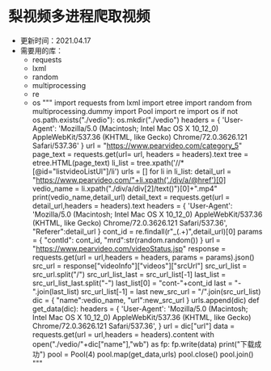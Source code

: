 # 梨视频多进程爬取视频
- 更新时间：2021.04.17
- 需要用的库：
  - requests
  - lxml
  - random
  - multiprocessing
  - re
  - os
"""
import requests
from lxml import etree
import random
from multiprocessing.dummy import Pool
import re
import os
if not os.path.exists("./vedio"):
    os.mkdir("./vedio")
headers = {
    'User-Agent': 'Mozilla/5.0 (Macintosh; Intel Mac OS X 10_12_0) AppleWebKit/537.36 (KHTML, like Gecko) Chrome/72.0.3626.121 Safari/537.36'
}
url = "https://www.pearvideo.com/category_5"
page_text = requests.get(url= url, headers = headers).text
tree = etree.HTML(page_text)
li_list = tree.xpath('//*[@id="listvideoListUl"]/li')
urls = []
for li in li_list:
    detail_url = "https://www.pearvideo.com/"+li.xpath('./div/a/@href')[0]
    vedio_name = li.xpath("./div/a/div[2]/text()")[0]+".mp4"
    print(vedio_name,detail_url)
    detail_text = requests.get(url = detail_url,headers = headers).text
    headers = {
        'User-Agent': 'Mozilla/5.0 (Macintosh; Intel Mac OS X 10_12_0) AppleWebKit/537.36 (KHTML, like Gecko) Chrome/72.0.3626.121 Safari/537.36',
        "Referer":detail_url
    }
    cont_id = re.findall(r"_(.+)",detail_url)[0]
    params = {
    "contId": cont_id,
    "mrd":str(random.random())
    }
    url = "https://www.pearvideo.com/videoStatus.jsp"
    response = requests.get(url = url,headers = headers, params = params).json()
    src_url = response["videoInfo"]["videos"]["srcUrl"]
    src_url_list = src_url.split("/")
    src_url_list_last = src_url_list[-1]
    last_list = src_url_list_last.split("-")
    last_list[0] = "cont-"+cont_id
    last = "-".join(last_list)
    src_url_list[-1] = last
    new_src_url = "/".join(src_url_list)
    dic = {
        "name":vedio_name,
        "url":new_src_url
    }
    urls.append(dic)
def get_data(dic):
    headers = {
        'User-Agent': 'Mozilla/5.0 (Macintosh; Intel Mac OS X 10_12_0) AppleWebKit/537.36 (KHTML, like Gecko) Chrome/72.0.3626.121 Safari/537.36',
    }
    url = dic["url"]
    data = requests.get(url = url,headers = headers).content
    with open("./vedio/"+dic["name"],"wb") as fp:
        fp.write(data)
        print("下载成功")
pool = Pool(4)
pool.map(get_data,urls)
pool.close()
pool.join()
"""
